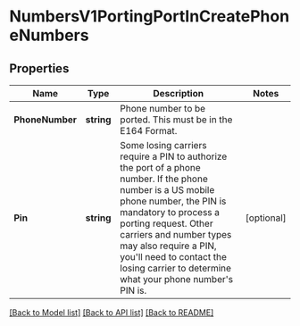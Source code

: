 # NumbersV1PortingPortInCreatePhoneNumbers

## Properties

Name | Type | Description | Notes
------------ | ------------- | ------------- | -------------
**PhoneNumber** | **string** | Phone number to be ported. This must be in the E164 Format. |
**Pin** | **string** | Some losing carriers require a PIN to authorize the port of a phone number. If the phone number is a US mobile phone number, the PIN is mandatory to process a porting request. Other carriers and number types may also require a PIN, you'll need to contact the losing carrier to determine what your phone number's PIN is. |[optional] 

[[Back to Model list]](../README.md#documentation-for-models) [[Back to API list]](../README.md#documentation-for-api-endpoints) [[Back to README]](../README.md)


